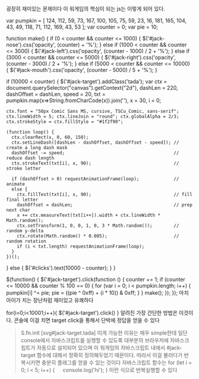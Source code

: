 굉장히 재미있는 문제이다 
이 워게임의 핵심이 되는 js는 이렇게 되어 있다. 

var pumpkin = [ 124, 112, 59, 73, 167, 100, 105, 75, 59, 23, 16, 181, 165, 104, 43, 49, 118, 71, 112, 169, 43, 53 ];
var counter = 0;
var pie = 10;

function make() {
  if (0 < counter && counter <= 1000) {
    $('#jack-nose').css('opacity', (counter) + '%');
  }
  else if (1000 < counter && counter <= 3000) {
    $('#jack-left').css('opacity', (counter - 1000) / 2 + '%');
  }
  else if (3000 < counter && counter <= 5000) {
    $('#jack-right').css('opacity', (counter - 3000) / 2 + '%');
  }
  else if (5000 < counter && counter <= 10000) {
    $('#jack-mouth').css('opacity', (counter - 5000) / 5 + '%');
  }

  if (10000 < counter) {
    $('#jack-target').addClass('tada');
    var ctx = document.querySelector("canvas").getContext("2d"),
    dashLen = 220, dashOffset = dashLen, speed = 20,
    txt = pumpkin.map(x=>String.fromCharCode(x)).join(''), x = 30, i = 0;

    ctx.font = "50px Comic Sans MS, cursive, TSCu_Comic, sans-serif"; 
    ctx.lineWidth = 5; ctx.lineJoin = "round"; ctx.globalAlpha = 2/3;
    ctx.strokeStyle = ctx.fillStyle = "#1f2f90";

    (function loop() {
      ctx.clearRect(x, 0, 60, 150);
      ctx.setLineDash([dashLen - dashOffset, dashOffset - speed]); // create a long dash mask
      dashOffset -= speed;                                         // reduce dash length
      ctx.strokeText(txt[i], x, 90);                               // stroke letter

      if (dashOffset > 0) requestAnimationFrame(loop);             // animate
      else {
        ctx.fillText(txt[i], x, 90);                               // fill final letter
        dashOffset = dashLen;                                      // prep next char
        x += ctx.measureText(txt[i++]).width + ctx.lineWidth * Math.random();
        ctx.setTransform(1, 0, 0, 1, 0, 3 * Math.random());        // random y-delta
        ctx.rotate(Math.random() * 0.005);                         // random rotation
        if (i < txt.length) requestAnimationFrame(loop);
      }
    })();
  }
  else {
    $('#clicks').text(10000 - counter);
  }
}

$(function() {
  $('#jack-target').click(function () {
    counter += 1;
    if (counter <= 10000 && counter % 100 == 0) {
      for (var i = 0; i < pumpkin.length; i++) {
        pumpkin[i] ^= pie;
        pie = ((pie ^ 0xff) + (i * 10)) & 0xff;
      }
    }
    make();
  });
});
마치 아이가 치는 장난처럼 재미있고 유쾌하다 

for(i=0;i<10001;i++){
  $('#jack-target').click()
}
알려진 가장 간단한 방법은 이것이다. 
콘솔에 이걸 치면 target click을 통해서 단박에 정답을 얻을 수 있다 
> S.fn.init [svg#jack-target.tada] 
이게 가능한 이유는 매우 simple한데 일단 console에서 자바스크립트를 실행할 수 있도록 
대부분의 브라우저에 자바스크립트가 자동으로 설치되어 있으며 
이 워게임의 자바스크립트 내에서 #jack-target 함수에 대해서 정확히 정의해두었기 때문이다. 
따라서 이걸 불러다가 반복시키면 충분히 플래그를 얻을 수 있는 것이다 
자바스크립트 함수는 
for (let i = 0; i < 5; i++) {
  console.log('hi');
}
이런 식으로 반복실행할 수 있다 
